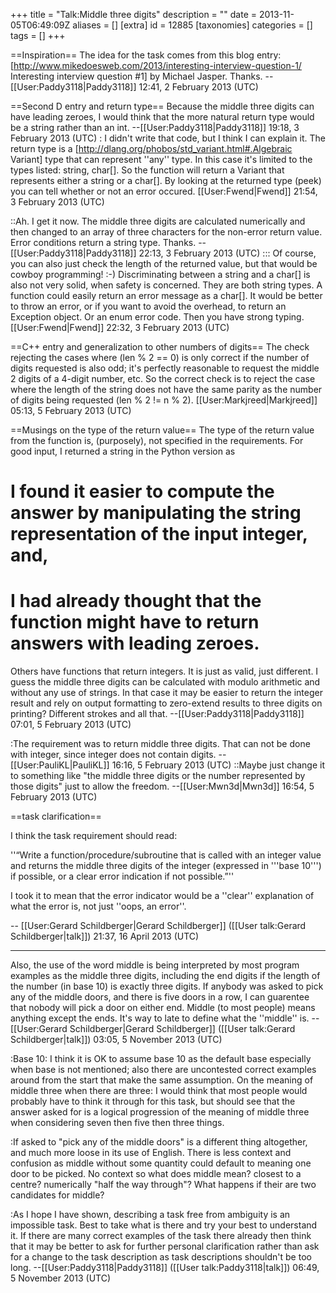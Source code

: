 +++
title = "Talk:Middle three digits"
description = ""
date = 2013-11-05T06:49:09Z
aliases = []
[extra]
id = 12885
[taxonomies]
categories = []
tags = []
+++

==Inspiration==
The idea for the task comes from this blog entry: [http://www.mikedoesweb.com/2013/interesting-interview-question-1/ Interesting interview question #1] by Michael Jasper. Thanks. --[[User:Paddy3118|Paddy3118]] 12:41, 2 February 2013 (UTC)

==Second D entry and return type==
Because the middle three digits can have leading zeroes, I would think that the more natural return type would be a string rather than an int. --[[User:Paddy3118|Paddy3118]] 19:18, 3 February 2013 (UTC)
: I didn't write that code, but I think I can explain it. The return type is a [http://dlang.org/phobos/std_variant.html#.Algebraic Variant] type that can represent ''any'' type. In this case it's limited to the types listed: string, char[]. So the function will return a Variant that represents either a string or a char[]. By looking at the returned type (peek) you can tell whether or not an error occured. [[User:Fwend|Fwend]] 21:54, 3 February 2013 (UTC)

::Ah. I get it now. The middle three digits are calculated numerically and then changed to an array of three characters for the non-error return value. Error conditions return a string type. Thanks. --[[User:Paddy3118|Paddy3118]] 22:13, 3 February 2013 (UTC)
::: Of course, you can also just check the length of the returned value, but that would be cowboy programming! :-) Discriminating between a string and  a char[] is also not very solid, when safety is concerned. They are both string types. A function could easily return an error message as a char[]. It would be better to throw an error, or if you want to avoid the overhead, to return an Exception object. Or an enum error code. Then you have strong typing. [[User:Fwend|Fwend]] 22:32, 3 February 2013 (UTC)

==C++ entry and generalization to other numbers of digits==
The check rejecting the cases where (len % 2 == 0) is only correct if the number of digits requested is also odd; it's perfectly reasonable to request the middle 2 digits of a 4-digit number, etc.  So the correct check is to reject the case where the length of the string does not have the same parity as the number of digits being requested (len % 2 != n % 2).  [[User:Markjreed|Markjreed]] 05:13, 5 February 2013 (UTC)

==Musings on the type of the return value==
The type of the return value from the function is, (purposely), not specified in the requirements. For good input, I returned a string in the Python version as 
# I found it easier to compute the answer by manipulating the string representation of the input integer, and,
# I had already thought that the function might have to return answers with leading zeroes. 

Others have functions that return integers. It is just as valid, just different. I guess the middle three digits can be calculated with modulo arithmetic and without any use of strings. In that case it may be easier to return the integer result and rely on output formatting to zero-extend results to three digits on printing? Different strokes and all that. --[[User:Paddy3118|Paddy3118]] 07:01, 5 February 2013 (UTC)

:The requirement was to return middle three digits. That can not be done with integer, since integer does not contain digits. --[[User:PauliKL|PauliKL]] 16:16, 5 February 2013 (UTC)
::Maybe just change it to something like "the middle three digits or the number represented by those digits" just to allow the freedom. --[[User:Mwn3d|Mwn3d]] 16:54, 5 February 2013 (UTC)

==task clarification==

I think the task requirement should read: 

''“Write a function/procedure/subroutine that is called with an integer value and returns the middle three digits of the integer (expressed in '''base 10''') if possible, or a clear error indication if not possible.”''

I took it to mean that the error indicator would be a ''clear'' explanation of what the error is, not just ''oops, an error''. 

-- [[User:Gerard Schildberger|Gerard Schildberger]] ([[User talk:Gerard Schildberger|talk]]) 21:37, 16 April 2013 (UTC)

-----

Also, the use of the word middle is being interpreted by most program examples as the middle three digits, including the end digits if the length of the number (in base 10) is exactly three digits.   If anybody was asked to pick any of the middle doors, and there is five doors in a row, I can guarentee that nobody will pick a door on either end.   Middle (to most people) means anything except the ends.   It's way to late to define what the ''middle'' is. -- [[User:Gerard Schildberger|Gerard Schildberger]] ([[User talk:Gerard Schildberger|talk]]) 03:05, 5 November 2013 (UTC)

:Base 10: I think it is OK to assume base 10 as the default base especially when base is not mentioned; also there are uncontested correct examples around from the start that make the same assumption. On the meaning of middle three when there are three: I would think that most people would probably have to think it through for this task, but should see that the answer asked for is a logical progression of the meaning of middle three when considering seven then five then three things.

:If asked to "pick any of the middle doors" is a different thing altogether, and much more loose in its use of English. There is less context and confusion as middle without some quantity could default to meaning one door to be picked. No context so what does middle mean? closest to a centre? numerically "half the way through"? What happens if their are two candidates for middle?

:As I hope I have shown, describing a task free from ambiguity is an impossible task. Best to take what is there and try your best to understand it. If there are many correct examples of the task there already then think that it may be better to ask for further personal clarification rather than ask for a change to the task description as task descriptions shouldn't be too long. --[[User:Paddy3118|Paddy3118]] ([[User talk:Paddy3118|talk]]) 06:49, 5 November 2013 (UTC)

